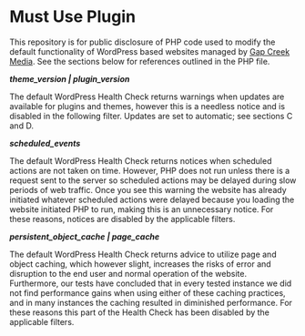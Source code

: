 # Must Use Plugin

This repository is for public disclosure of PHP code used to modify the default functionality of WordPress based websites managed by [Gap Creek Media](https://gapcreekmedia.com/). See the sections below for references outlined in the PHP file.

***_theme_version | plugin_version_***

The default WordPress Health Check returns warnings when updates are available for plugins and themes, however this is a needless notice and is disabled in the following filter. Updates are set to automatic; see sections C and D.

***_scheduled_events_***

The default WordPress Health Check returns notices when scheduled actions are not taken on time. However, PHP does not run unless there is a request sent to the server so scheduled actions may be delayed during slow periods of web traffic. Once you see this warning the website has already initiated whatever scheduled actions were delayed because you loading the website initiated PHP to run, making this is an unnecessary notice. For these reasons, notices are disabled by the applicable filters.

***_persistent_object_cache | page_cache_***

The default WordPress Health Check returns advice to utilize page and object caching, which however slight, increases the risks of error and disruption to the end user and normal operation of the website. Furthermore, our tests have concluded that in every tested instance we did not find performance gains when using either of these caching practices, and in many instances the caching resulted in diminished performance. For these reasons this part of the Health Check has been disabled by the applicable filters.
